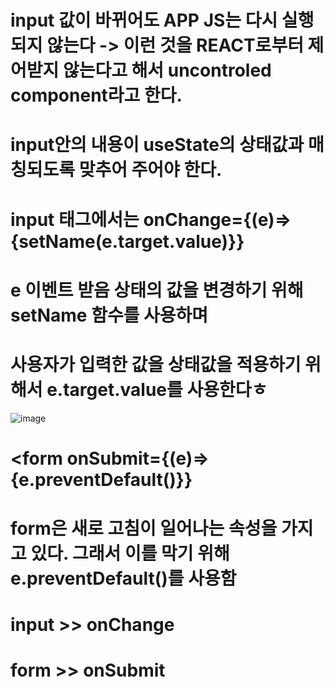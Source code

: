 # input 값이 바뀌어도 APP JS는 다시 실행되지 않는다 -> 이런 것을 REACT로부터 제어받지 않는다고 해서 uncontroled component라고 한다.
# input안의 내용이 useState의 상태값과 매칭되도록 맞추어 주어야 한다.

# input 태그에서는 onChange={(e)=>{setName(e.target.value)}}
# e 이벤트 받음 상태의 값을 변경하기 위해 setName 함수를 사용하며
# 사용자가 입력한 값을 상태값을 적용하기 위해서 e.target.value를 사용한다ㅎ

![image](https://github.com/aeiouzz/react/assets/145514483/8cce39f3-b373-44bf-9f62-fc8ca3ab7df3)

# <form onSubmit={(e)=>{e.preventDefault()}}
# form은 새로 고침이 일어나는 속성을 가지고 있다. 그래서 이를 막기 위해 e.preventDefault()를 사용함

# input >> onChange
# form >> onSubmit
